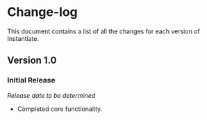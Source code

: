 # Change-log

This document contains a list of all the changes for each version of Instantiate.


## Version 1.0 

### Initial Release

*Release date to be determined*

- Completed core functionality.

